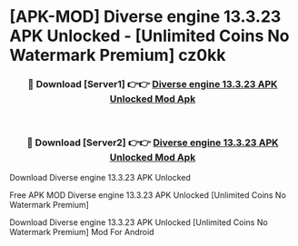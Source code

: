 # [APK-MOD] Diverse engine 13.3.23 APK Unlocked - [Unlimited Coins No Watermark Premium] cz0kk



<div align="center">
<h3>🔴 Download [Server1] 👉👉 <a href="https://momento.my/?title=Diverse_engine_13.3.23_APK_Unlocked">Diverse engine 13.3.23 APK Unlocked Mod Apk</a></h3><br>

<h3>🔴 Download [Server2] 👉👉 <a href="https://momento.my/?title=Diverse_engine_13.3.23_APK_Unlocked">Diverse engine 13.3.23 APK Unlocked Mod Apk</a></h3>
</div>



Download Diverse engine 13.3.23 APK Unlocked 

Free APK MOD Diverse engine 13.3.23 APK Unlocked [Unlimited Coins No Watermark Premium]

Download Diverse engine 13.3.23 APK Unlocked [Unlimited Coins No Watermark Premium] Mod For Android
